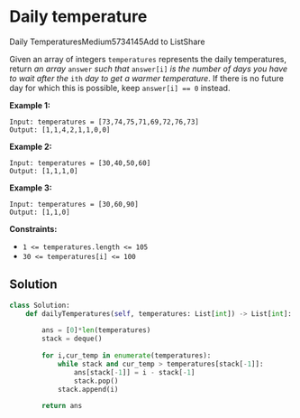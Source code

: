 # Daily temperature



Daily TemperaturesMedium5734145Add to ListShare

Given an array of integers `temperatures` represents the daily temperatures, return _an array_ `answer` _such that_ `answer[i]` _is the number of days you have to wait after the_ `ith` _day to get a warmer temperature_. If there is no future day for which this is possible, keep `answer[i] == 0` instead.

&#x20;

**Example 1:**

```
Input: temperatures = [73,74,75,71,69,72,76,73]
Output: [1,1,4,2,1,1,0,0]
```

**Example 2:**

```
Input: temperatures = [30,40,50,60]
Output: [1,1,1,0]
```

**Example 3:**

```
Input: temperatures = [30,60,90]
Output: [1,1,0]
```

&#x20;

**Constraints:**

* `1 <= temperatures.length <= 105`
* `30 <= temperatures[i] <= 100`

## Solution

```python
class Solution:
    def dailyTemperatures(self, temperatures: List[int]) -> List[int]:
        
        ans = [0]*len(temperatures)
        stack = deque()
        
        for i,cur_temp in enumerate(temperatures):
            while stack and cur_temp > temperatures[stack[-1]]:
                ans[stack[-1]] = i - stack[-1]
                stack.pop()
            stack.append(i)
                
        return ans
```
